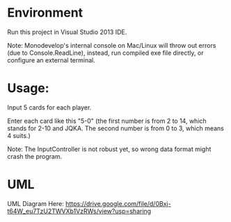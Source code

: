 Environment
=====
Run this project in Visual Studio 2013 IDE.

Note: Monodevelop's internal console on Mac/Linux will throw out errors (due to Console.ReadLine), instead, run compiled exe file directly, or configure an external terminal.


Usage:
====
Input 5 cards for each player.

Enter each card like this "5-0"
(the first number is from 2 to 14, which stands for 2-10 and JQKA. The second number is from 0 to 3, which means 4 suits.)

Note: The InputController is not robust yet, so wrong data format might crash the program.


UML
====
UML Diagram Here:
https://drive.google.com/file/d/0Bxj-t64W_eu7TzU2TWVXb1VzRWs/view?usp=sharing
